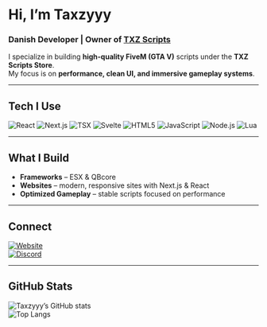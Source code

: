 # Hi, I’m **Taxzyyy**

### Danish Developer | Owner of [TXZ Scripts](https://txzscripts.com/)

I specialize in building **high-quality FiveM (GTA V)** scripts under the **TXZ Scripts Store**.  
My focus is on **performance, clean UI, and immersive gameplay systems**.

---

## Tech I Use
![React](https://img.shields.io/badge/React-20232a?style=for-the-badge&logo=react&logoColor=61DAFB)
![Next.js](https://img.shields.io/badge/Next.js-000000?style=for-the-badge&logo=nextdotjs&logoColor=white)
![TSX](https://img.shields.io/badge/TypeScript%20%7C%20TSX-3178c6?style=for-the-badge&logo=typescript&logoColor=white)
![Svelte](https://img.shields.io/badge/Svelte-ff3e00?style=for-the-badge&logo=svelte&logoColor=white)
![HTML5](https://img.shields.io/badge/HTML5-e34c26?style=for-the-badge&logo=html5&logoColor=white)
![JavaScript](https://img.shields.io/badge/JavaScript-f7df1e?style=for-the-badge&logo=javascript&logoColor=black)
![Node.js](https://img.shields.io/badge/Node.js-43853d?style=for-the-badge&logo=node.js&logoColor=white)
![Lua](https://img.shields.io/badge/Lua-2c2d72?style=for-the-badge&logo=lua&logoColor=white)

---

## What I Build
- **Frameworks** – ESX & QBcore  
- **Websites** – modern, responsive sites with Next.js & React  
- **Optimized Gameplay** – stable scripts focused on performance   

---

## Connect
[![Website](https://img.shields.io/badge/TXZ%20Store-000?style=for-the-badge&logo=vercel&logoColor=white)](https://txzscripts.com/)  
[![Discord](https://img.shields.io/badge/Discord-5865F2?style=for-the-badge&logo=discord&logoColor=white)](https://discord.gg/GhKgp6yWtJ)

---

## GitHub Stats
![Taxzyyy’s GitHub stats](https://github-readme-stats.vercel.app/api?username=TaxiMax1&show_icons=true&theme=tokyonight&hide_border=true)  
![Top Langs](https://github-readme-stats.vercel.app/api/top-langs/?username=TaxiMax1&layout=compact&theme=tokyonight&hide_border=true)

